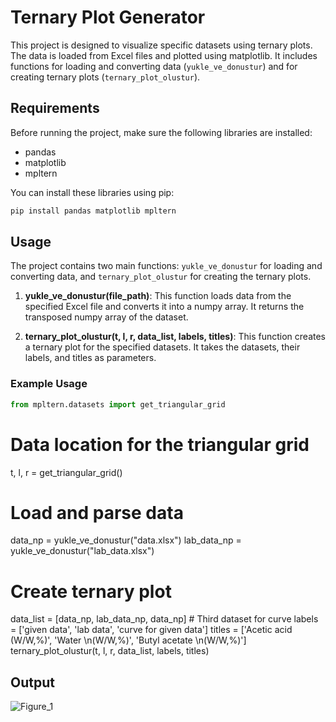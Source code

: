 # Ternary Plot Generator

This project is designed to visualize specific datasets using ternary plots. The data is loaded from Excel files and plotted using matplotlib. It includes functions for loading and converting data (`yukle_ve_donustur`) and for creating ternary plots (`ternary_plot_olustur`).

## Requirements

Before running the project, make sure the following libraries are installed:

- pandas
- matplotlib
- mpltern

You can install these libraries using pip:

```bash
pip install pandas matplotlib mpltern
```

## Usage

The project contains two main functions: `yukle_ve_donustur` for loading and converting data, and `ternary_plot_olustur` for creating the ternary plots.

1. **yukle_ve_donustur(file_path)**: This function loads data from the specified Excel file and converts it into a numpy array. It returns the transposed numpy array of the dataset.

2. **ternary_plot_olustur(t, l, r, data_list, labels, titles)**: This function creates a ternary plot for the specified datasets. It takes the datasets, their labels, and titles as parameters.

### Example Usage

```python
from mpltern.datasets import get_triangular_grid
```
# Data location for the triangular grid
t, l, r = get_triangular_grid()

# Load and parse data
data_np = yukle_ve_donustur("data.xlsx")
lab_data_np = yukle_ve_donustur("lab_data.xlsx")

# Create ternary plot
data_list = [data_np, lab_data_np, data_np]  # Third dataset for curve
labels = ['given data', 'lab data', 'curve for given data']
titles = ['Acetic acid (W/W,%)', 'Water \n(W/W,%)', 'Butyl acetate \n(W/W,%)']
ternary_plot_olustur(t, l, r, data_list, labels, titles)

## Output
![Figure_1](https://github.com/enes-yapici/ternaryPlot/assets/125216116/0df2f2aa-8ea2-430c-b661-0cdd603a9870)

